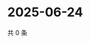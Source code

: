 # 2025-06-24

共 0 条

<!-- BEGIN ZHIHUVIDEO -->
<!-- 最后更新时间 Tue Jun 24 2025 15:13:05 GMT+0800 (China Standard Time) -->

<!-- END ZHIHUVIDEO -->

